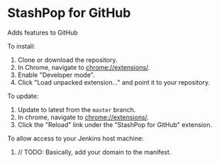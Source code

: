 # StashPop for GitHub
Adds features to GitHub

To install:

1. Clone or download the repository.
2. In Chrome, navigate to [chrome://extensions/](chrome://extensions/).
3. Enable "Developer mode".
4. Click "Load unpacked extension..." and point it to your repository.

To update:

1. Update to latest from the ```master``` branch.
2. In chrome, navigate to [chrome://extensions/](chrome://extensions/).
3. Click the "Reload" link under the "StashPop for GitHub" extension.

To allow access to your Jenkins host machine:

1. // TODO: Basically, add your domain to the manifest.
